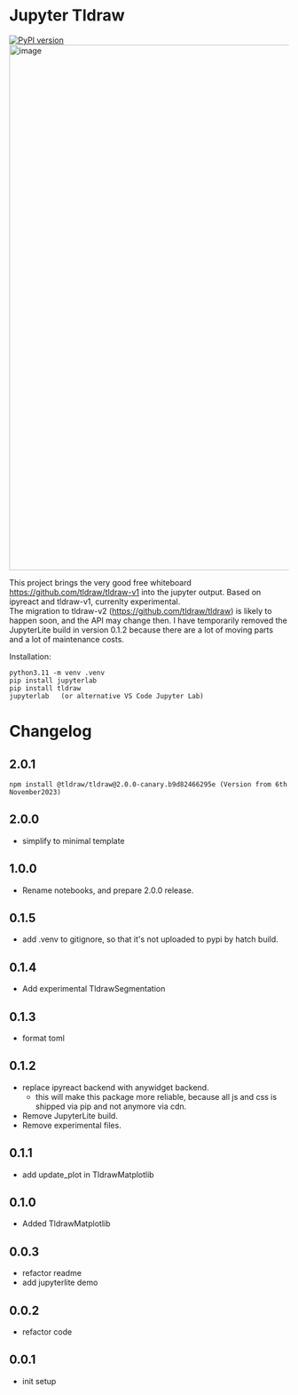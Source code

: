 # Jupyter Tldraw
[![PyPI version](https://img.shields.io/pypi/v/tldraw.svg)](https://pypi.org/project/tldraw/)
<img width="946" alt="image" src="https://github.com/kolibril13/jupyter-tldraw/assets/44469195/8ba7e662-1f35-4e3b-b342-6d9fd3079e22">

This project brings the very good free whiteboard https://github.com/tldraw/tldraw-v1 into the jupyter output.
Based on ipyreact and tldraw-v1, currenlty experimental.  
The migration to tldraw-v2 (https://github.com/tldraw/tldraw) is likely to happen soon, and the API may change then.
I have temporarily removed the JupyterLite build in version 0.1.2 because there are a lot of moving parts and a lot of maintenance costs.

Installation:
```
python3.11 -m venv .venv
pip install jupyterlab
pip install tldraw
jupyterlab   (or alternative VS Code Jupyter Lab)
```

# Changelog



## 2.0.1
```
npm install @tldraw/tldraw@2.0.0-canary.b9d82466295e (Version from 6th November2023)
```

## 2.0.0

* simplify to minimal template


## 1.0.0

* Rename notebooks, and prepare 2.0.0 release.

## 0.1.5

* add .venv to gitignore, so that it's not uploaded to pypi by hatch build.

## 0.1.4

* Add experimental TldrawSegmentation


## 0.1.3
* format toml

## 0.1.2

* replace ipyreact backend with anywidget backend.
  * this will make this package more reliable, because all js and css is shipped via pip and not anymore via cdn.
* Remove JupyterLite build.
* Remove experimental files.


## 0.1.1

* add update_plot in TldrawMatplotlib

## 0.1.0

* Added TldrawMatplotlib

## 0.0.3

* refactor readme
* add jupyterlite demo
## 0.0.2

* refactor code

## 0.0.1

* init setup
